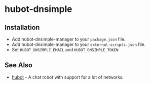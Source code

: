 # hubot-dnsimple

## Installation

* Add hubot-dnsimple-manager to your `package.json` file.
* Add hubot-dnsimple-manager to your `external-scripts.json` file.
* Set `HUBOT_DNSIMPLE_EMAIL` and `HUBOT_DNSIMPLE_TOKEN`

## See Also

* [hubot](https://github.com/github/hubot) - A chat robot with support for a lot of networks.
